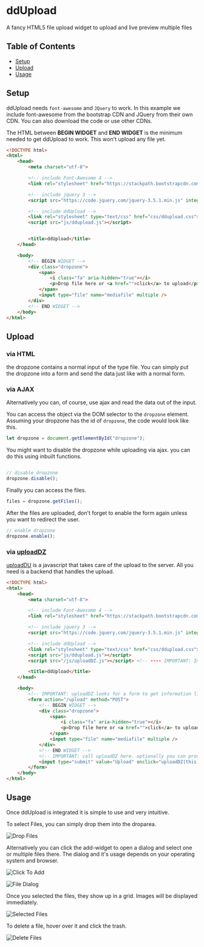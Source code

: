 # ddUpload
A fancy HTML5 file upload widget to upload and live preview multiple files

## Table of Contents
 - [Setup](#setup)
 - [Upload](#upload)
 - [Usage](#usage)

## Setup

ddUpload needs `font-awesome` and `JQuery` to work. In this example we include font-awesome from the bootstrap CDN and JQuery from their own CDN. You can also download the code or use other CDNs.

The HTML between **BEGIN WIDGET** and **END WIDGET** is the minimum needed to get ddUpload to work. This won't upload any file yet.

```html
<!DOCTYPE html>
<html>
    <head>
        <meta charset="utf-8">

        <!-- include Font-Awesome 4 -->
        <link rel="stylesheet" href="https://stackpath.bootstrapcdn.com/font-awesome/4.7.0/css/font-awesome.min.css" integrity="sha384-wvfXpqpZZVQGK6TAh5PVlGOfQNHSoD2xbE+QkPxCAFlNEevoEH3Sl0sibVcOQVnN" crossorigin="anonymous">

        <!-- include jquery 3 -->
        <script src="https://code.jquery.com/jquery-3.5.1.min.js" integrity="sha256-9/aliU8dGd2tb6OSsuzixeV4y/faTqgFtohetphbbj0=" crossorigin="anonymous"></script>

        <!-- include ddUpload -->
        <link rel="stylesheet" type="text/css" href="css/ddupload.css">
        <script src="js/ddupload.js"></script>


        <title>ddUpload</title>
    </head>

    <body>
        <!-- BEGIN WIDGET -->
        <div class="dropzone">
            <span>
                <i class="fa" aria-hidden="true"></i>
                <p>Drop file here or <a href="">click</a> to upload</p>
            </span>
            <input type="file" name="mediafile" multiple />
        </div>
        <!-- END WIDGET -->
    </body>
</html>
```

## Upload

### via HTML

the dropzone contains a normal input of the type file. You can simply put the dropzone into a form and send the data just like with a normal form.

### via AJAX

Alternatively you can, of course, use ajax and read the data out of the input.

You can access the object via the DOM selector to the `dropzone` element. Assuming your dropzone has the id of `dropzone`, the code would look like this.
```javascript
let dropzone = document.getElementById("dropzone");
```
You might want to disable the dropzone while uploading via ajax. you can do this using inbuilt functions.
```javascript

// disable dropzone
dropzone.disable();
```
Finally you can access the files.
```javascript
files = dropzone.getFiles();
```
After the files are uploaded, don't forget to enable the form again unless you want to redirect the user.
```javascript
// enable dropzone
dropzone.enable();
```

### via [uploadDZ](https://gist.github.com/thebenius/02838c5d49b3e0be451c67cb1f1a24ec)
[uploadDU](https://gist.github.com/thebenius/02838c5d49b3e0be451c67cb1f1a24ec) is a javascript that takes care of the upload to the server. All you need is a backend that handles the upload.

```html
<!DOCTYPE html>
<html>
    <head>
        <meta charset="utf-8">

        <!-- include Font-Awesome 4 -->
        <link rel="stylesheet" href="https://stackpath.bootstrapcdn.com/font-awesome/4.7.0/css/font-awesome.min.css" integrity="sha384-wvfXpqpZZVQGK6TAh5PVlGOfQNHSoD2xbE+QkPxCAFlNEevoEH3Sl0sibVcOQVnN" crossorigin="anonymous">

        <!-- include jquery 3 -->
        <script src="https://code.jquery.com/jquery-3.5.1.min.js" integrity="sha256-9/aliU8dGd2tb6OSsuzixeV4y/faTqgFtohetphbbj0=" crossorigin="anonymous"></script>

        <!-- include ddUpload -->
        <link rel="stylesheet" type="text/css" href="css/ddupload.css">
        <script src="js/ddupload.js"></script>
        <script src="/js/uploadDZ.js"></script> <!-- ---- IMPORTANT: Import uploadDZ.js  -->

        <title>ddUpload</title>
    </head>

    <body>
        <!-- IMPORTANT: uploadDZ looks for a form to get information like the destination and form data. -->
        <form action="/upload" method="POST"> 
            <!-- BEGIN WIDGET -->
            <div class="dropzone">
                <span>
                    <i class="fa" aria-hidden="true"></i>
                    <p>Drop file here or <a href="">click</a> to upload</p>
                </span>
                <input type="file" name="mediafile" multiple />
            </div>
            <!-- END WIDGET -->
            <!-- IMPORTANT: call uploadDZ here. optionally you can provide the functions onSuccess, onError, onProgress -->
            <input type="submit" value="Upload" onclick="uploadDZ(this)" /> 
        </form>
    </body>
</html>
```


## Usage

Once ddUpload is integrated it is simple to use and very intuitive.

To select Files, you can simply drop them into the droparea.

![Drop Files](https://github.com/thebenius/ddUpload/blob/master/screenshots/drop.png)

Alternatively you can click the add-widget to open a dialog and select one or multiple files there. The dialog and it's usage depends on your operating system and browser.

![Click To Add](https://github.com/thebenius/ddUpload/blob/master/screenshots/add.png)

![File Dialog](https://github.com/thebenius/ddUpload/blob/master/screenshots/dialog.png)

Once you selected the files, they show up in a grid. Images will be displayed immediately.

![Selected Files](https://github.com/thebenius/ddUpload/blob/master/screenshots/uploaded.png)

To delete a file, hover over it and click the trash.

![Delete Files](https://github.com/thebenius/ddUpload/blob/master/screenshots/delete.png)
